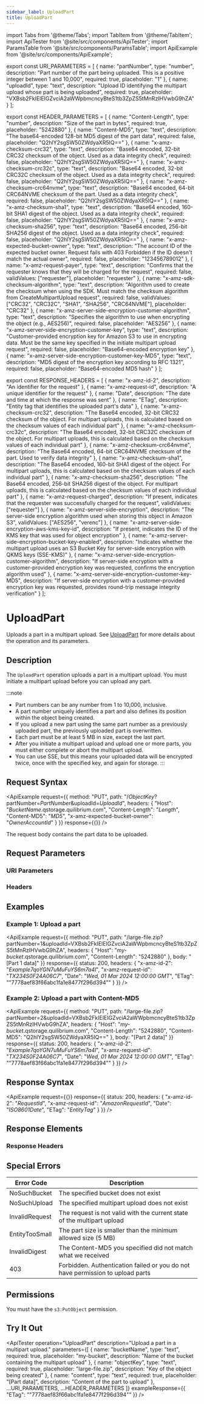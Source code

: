 ```yaml
---
sidebar_label: UploadPart
title: UploadPart
---
```


import Tabs from '@theme/Tabs';
import TabItem from '@theme/TabItem';
import ApiTester from '@site/src/components/ApiTester';
import ParamsTable from '@site/src/components/ParamsTable';
import ApiExample from '@site/src/components/ApiExample';

export const URI_PARAMETERS = [
  {
    name: "partNumber",
    type: "number",
    description: "Part number of the part being uploaded. This is a positive integer between 1 and 10,000",
    required: true,
    placeholder: "1"
  },
  {
    name: "uploadId",
    type: "text",
    description: "Upload ID identifying the multipart upload whose part is being uploaded",
    required: true,
    placeholder: "VXBsb2FkIElEIGZvciA2aWWpbmcncyBteS1tb3ZpZS5tMnRzIHVwbG9hZA"
  }
];

export const HEADER_PARAMETERS = [
  {
    name: "Content-Length",
    type: "number",
    description: "Size of the part in bytes",
    required: true,
    placeholder: "5242880"
  },
  {
    name: "Content-MD5",
    type: "text",
    description: "The base64-encoded 128-bit MD5 digest of the part data",
    required: false,
    placeholder: "Q2hlY2sgSW50ZWdyaXR5IQ=="
  },
  {
    name: "x-amz-checksum-crc32",
    type: "text",
    description: "Base64 encoded, 32-bit CRC32 checksum of the object. Used as a data integrity check",
    required: false,
    placeholder: "Q2hlY2sgSW50ZWdyaXR5IQ=="
  },
  {
    name: "x-amz-checksum-crc32c",
    type: "text",
    description: "Base64 encoded, 32-bit CRC32C checksum of the object. Used as a data integrity check",
    required: false,
    placeholder: "Q2hlY2sgSW50ZWdyaXR5IQ=="
  },
  {
    name: "x-amz-checksum-crc64nvme",
    type: "text",
    description: "Base64 encoded, 64-bit CRC64NVME checksum of the part. Used as a data integrity check",
    required: false,
    placeholder: "Q2hlY2sgSW50ZWdyaXR5IQ=="
  },
  {
    name: "x-amz-checksum-sha1",
    type: "text",
    description: "Base64 encoded, 160-bit SHA1 digest of the object. Used as a data integrity check",
    required: false,
    placeholder: "Q2hlY2sgSW50ZWdyaXR5IQ=="
  },
  {
    name: "x-amz-checksum-sha256",
    type: "text",
    description: "Base64 encoded, 256-bit SHA256 digest of the object. Used as a data integrity check",
    required: false,
    placeholder: "Q2hlY2sgSW50ZWdyaXR5IQ=="
  },
  {
    name: "x-amz-expected-bucket-owner",
    type: "text",
    description: "The account ID of the expected bucket owner. Request fails with 403 Forbidden if the ID doesn't match the actual owner",
    required: false,
    placeholder: "123456789012"
  },
  {
    name: "x-amz-request-payer",
    type: "text",
    description: "Confirms that the requester knows that they will be charged for the request",
    required: false,
    validValues: ["requester"],
    placeholder: "requester"
  },
  {
    name: "x-amz-sdk-checksum-algorithm",
    type: "text",
    description: "Algorithm used to create the checksum when using the SDK. Must match the checksum algorithm from CreateMultipartUpload request",
    required: false,
    validValues: ["CRC32", "CRC32C", "SHA1", "SHA256", "CRC64NVME"],
    placeholder: "CRC32"
  },
  {
    name: "x-amz-server-side-encryption-customer-algorithm",
    type: "text",
    description: "Specifies the algorithm to use when encrypting the object (e.g., AES256)",
    required: false,
    placeholder: "AES256"
  },
  {
    name: "x-amz-server-side-encryption-customer-key",
    type: "text",
    description: "Customer-provided encryption key for Amazon S3 to use in encrypting data. Must be the same key specified in the initiate multipart upload request",
    required: false,
    placeholder: "Base64-encoded encryption key"
  },
  {
    name: "x-amz-server-side-encryption-customer-key-MD5",
    type: "text",
    description: "MD5 digest of the encryption key according to RFC 1321",
    required: false,
    placeholder: "Base64-encoded MD5 hash"
  }
];

export const RESPONSE_HEADERS = [
  {
    name: "x-amz-id-2",
    description: "An identifier for the request"
  },
  {
    name: "x-amz-request-id",
    description: "A unique identifier for the request"
  },
  {
    name: "Date",
    description: "The date and time at which the response was sent"
  },
  {
    name: "ETag",
    description: "Entity tag that identifies the uploaded part's data"
  },
  {
    name: "x-amz-checksum-crc32",
    description: "The Base64 encoded, 32-bit CRC32 checksum of the object. For multipart uploads, this is calculated based on the checksum values of each individual part"
  },
  {
    name: "x-amz-checksum-crc32c",
    description: "The Base64 encoded, 32-bit CRC32C checksum of the object. For multipart uploads, this is calculated based on the checksum values of each individual part"
  },
  {
    name: "x-amz-checksum-crc64nvme",
    description: "The Base64 encoded, 64-bit CRC64NVME checksum of the part. Used to verify data integrity"
  },
  {
    name: "x-amz-checksum-sha1",
    description: "The Base64 encoded, 160-bit SHA1 digest of the object. For multipart uploads, this is calculated based on the checksum values of each individual part"
  },
  {
    name: "x-amz-checksum-sha256",
    description: "The Base64 encoded, 256-bit SHA256 digest of the object. For multipart uploads, this is calculated based on the checksum values of each individual part"
  },
  {
    name: "x-amz-request-charged",
    description: "If present, indicates that the requester was successfully charged for the request",
    validValues: ["requester"]
  },
  {
    name: "x-amz-server-side-encryption",
    description: "The server-side encryption algorithm used when storing this object in Amazon S3",
    validValues: ["AES256", "verenc"]
  },
  {
    name: "x-amz-server-side-encryption-aws-kms-key-id",
    description: "If present, indicates the ID of the KMS key that was used for object encryption"
  },
  {
    name: "x-amz-server-side-encryption-bucket-key-enabled",
    description: "Indicates whether the multipart upload uses an S3 Bucket Key for server-side encryption with QKMS keys (SSE-KMS)"
  },
  {
    name: "x-amz-server-side-encryption-customer-algorithm",
    description: "If server-side encryption with a customer-provided encryption key was requested, confirms the encryption algorithm used"
  },
  {
    name: "x-amz-server-side-encryption-customer-key-MD5",
    description: "If server-side encryption with a customer-provided encryption key was requested, provides round-trip message integrity verification"
  }
];

# UploadPart

Uploads a part in a multipart upload. See [UploadPart](/docs/api/q-storage/api-reference/data-types/upload-part) for more details about the operation and its parameters.

## Description

The `UploadPart` operation uploads a part in a multipart upload. You must initiate a multipart upload before you can upload any part.

:::note
- Part numbers can be any number from 1 to 10,000, inclusive.
- A part number uniquely identifies a part and also defines its position within the object being created.
- If you upload a new part using the same part number as a previously uploaded part, the previously uploaded part is overwritten.
- Each part must be at least 5 MB in size, except the last part.
- After you initiate a multipart upload and upload one or more parts, you must either complete or abort the multipart upload.
- You can use SSE, but this means your uploaded data will be encrypted twice, once with the specified key, and again for storage.
:::

## Request Syntax

<ApiExample
  request={{
    method: "PUT",
    path: "/_ObjectKey_?partNumber=_PartNumber_&uploadId=_UploadId_",
    headers: {
      "Host": "_BucketName_.qstorage.quilibrium.com",
      "Content-Length": "_Length_",
      "Content-MD5": "_MD5_",
      "x-amz-expected-bucket-owner": "_OwnerAccountId_"
    }
  }}
  response={{}}
/>

The request body contains the part data to be uploaded.

## Request Parameters

### URI Parameters

<ParamsTable parameters={URI_PARAMETERS} />

### Headers

<ParamsTable parameters={HEADER_PARAMETERS} />

## Examples

### Example 1: Upload a part

<ApiExample
  request={{
    method: "PUT",
    path: "/large-file.zip?partNumber=1&uploadId=VXBsb2FkIElEIGZvciA2aWWpbmcncyBteS1tb3ZpZS5tMnRzIHVwbG9hZA",
    headers: {
      "Host": "_my-bucket_.qstorage.quilibrium.com",
      "Content-Length": "5242880"
    },
    body: "[Part 1 data]"
  }}
  response={{
    status: 200,
    headers: {
      "x-amz-id-2": "_Example7qoYGN7uMuFuYS6m7a4l_",
      "x-amz-request-id": "_TX234S0F24A06C7_",
      "Date": "_Wed, 01 Mar 2024 12:00:00 GMT_",
      "ETag": "\"7778aef83f66abc1fa1e8477f296d394\""
    }
  }}
/>

### Example 2: Upload a part with Content-MD5

<ApiExample
  request={{
    method: "PUT",
    path: "/large-file.zip?partNumber=2&uploadId=VXBsb2FkIElEIGZvciA2aWWpbmcncyBteS1tb3ZpZS5tMnRzIHVwbG9hZA",
    headers: {
      "Host": "_my-bucket_.qstorage.quilibrium.com",
      "Content-Length": "5242880",
      "Content-MD5": "Q2hlY2sgSW50ZWdyaXR5IQ=="
    },
    body: "[Part 2 data]"
  }}
  response={{
    status: 200,
    headers: {
      "x-amz-id-2": "_Example7qoYGN7uMuFuYS6m7a4l_",
      "x-amz-request-id": "_TX234S0F24A06C7_",
      "Date": "_Wed, 01 Mar 2024 12:00:00 GMT_",
      "ETag": "\"7778aef83f66abc1fa1e8477f296d394\""
    }
  }}
/>

## Response Syntax

<ApiExample
  request={{}}
  response={{
    status: 200,
    headers: {
      "x-amz-id-2": "_RequestId_",
      "x-amz-request-id": "_AmazonRequestId_",
      "Date": "_ISO8601Date_",
      "ETag": "_EntityTag_"
    }
  }}
/>

## Response Elements

### Response Headers

<ParamsTable responseElements={RESPONSE_HEADERS} type="response" />

## Special Errors

| Error Code | Description |
|------------|-------------|
| NoSuchBucket | The specified bucket does not exist |
| NoSuchUpload | The specified multipart upload does not exist |
| InvalidRequest | The request is not valid with the current state of the multipart upload |
| EntityTooSmall | The part size is smaller than the minimum allowed size (5 MB) |
| InvalidDigest | The Content-MD5 you specified did not match what we received |
| 403 | Forbidden. Authentication failed or you do not have permission to upload parts |

## Permissions

You must have the `s3:PutObject` permission.

## Try It Out

<ApiTester
  operation="UploadPart"
  description="Upload a part in a multipart upload."
  parameters={[
    {
      name: "bucketName",
      type: "text",
      required: true,
      placeholder: "my-bucket",
      description: "Name of the bucket containing the multipart upload"
    },
    {
      name: "objectKey",
      type: "text",
      required: true,
      placeholder: "large-file.zip",
      description: "Key of the object being created"
    },
    {
      name: "content",
      type: "text",
      required: true,
      placeholder: "[Part data]",
      description: "Content of the part to upload"
    },
    ...URI_PARAMETERS,
    ...HEADER_PARAMETERS
  ]}
  exampleResponse={{
    "ETag": "\"7778aef83f66abc1fa1e8477f296d394\""
  }}
/>